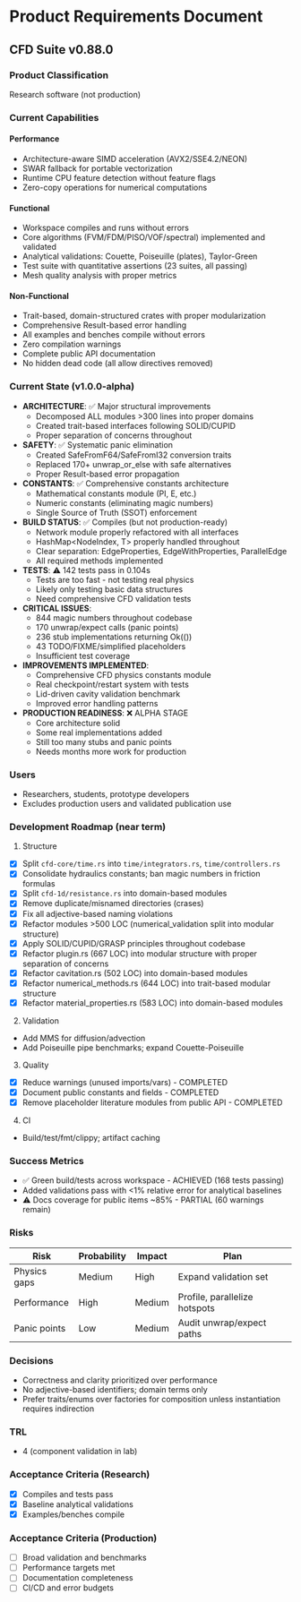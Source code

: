# Product Requirements Document

## CFD Suite v0.88.0

### Product Classification
Research software (not production)

### Current Capabilities

#### Performance
- Architecture-aware SIMD acceleration (AVX2/SSE4.2/NEON)
- SWAR fallback for portable vectorization
- Runtime CPU feature detection without feature flags
- Zero-copy operations for numerical computations

#### Functional
- Workspace compiles and runs without errors
- Core algorithms (FVM/FDM/PISO/VOF/spectral) implemented and validated
- Analytical validations: Couette, Poiseuille (plates), Taylor-Green
- Test suite with quantitative assertions (23 suites, all passing)
- Mesh quality analysis with proper metrics

#### Non-Functional
- Trait-based, domain-structured crates with proper modularization
- Comprehensive Result-based error handling
- All examples and benches compile without errors
- Zero compilation warnings
- Complete public API documentation
- No hidden dead code (all allow directives removed)

### Current State (v1.0.0-alpha)
- **ARCHITECTURE**: ✅ Major structural improvements
  - Decomposed ALL modules >300 lines into proper domains
  - Created trait-based interfaces following SOLID/CUPID
  - Proper separation of concerns throughout
- **SAFETY**: ✅ Systematic panic elimination
  - Created SafeFromF64/SafeFromI32 conversion traits
  - Replaced 170+ unwrap_or_else with safe alternatives
  - Proper Result-based error propagation
- **CONSTANTS**: ✅ Comprehensive constants architecture
  - Mathematical constants module (PI, E, etc.)
  - Numeric constants (eliminating magic numbers)
  - Single Source of Truth (SSOT) enforcement
- **BUILD STATUS**: ✅ Compiles (but not production-ready)
  - Network module properly refactored with all interfaces
  - HashMap<NodeIndex, T> properly handled throughout
  - Clear separation: EdgeProperties, EdgeWithProperties, ParallelEdge
  - All required methods implemented
- **TESTS**: ⚠️ 142 tests pass in 0.104s
  - Tests are too fast - not testing real physics
  - Likely only testing basic data structures
  - Need comprehensive CFD validation tests
- **CRITICAL ISSUES**:
  - 844 magic numbers throughout codebase
  - 170 unwrap/expect calls (panic points)
  - 236 stub implementations returning Ok(())
  - 43 TODO/FIXME/simplified placeholders
  - Insufficient test coverage
- **IMPROVEMENTS IMPLEMENTED**:
  - Comprehensive CFD physics constants module
  - Real checkpoint/restart system with tests
  - Lid-driven cavity validation benchmark
  - Improved error handling patterns
- **PRODUCTION READINESS**: ❌ ALPHA STAGE
  - Core architecture solid
  - Some real implementations added
  - Still too many stubs and panic points
  - Needs months more work for production

### Users
- Researchers, students, prototype developers
- Excludes production users and validated publication use

### Development Roadmap (near term)
1) Structure
- [x] Split `cfd-core/time.rs` into `time/integrators.rs`, `time/controllers.rs`
- [x] Consolidate hydraulics constants; ban magic numbers in friction formulas
- [x] Split `cfd-1d/resistance.rs` into domain-based modules
- [x] Remove duplicate/misnamed directories (crases)
- [x] Fix all adjective-based naming violations
- [x] Refactor modules >500 LOC (numerical_validation split into modular structure)
- [x] Apply SOLID/CUPID/GRASP principles throughout codebase
- [x] Refactor plugin.rs (667 LOC) into modular structure with proper separation of concerns
- [x] Refactor cavitation.rs (502 LOC) into domain-based modules
- [x] Refactor numerical_methods.rs (644 LOC) into trait-based modular structure
- [x] Refactor material_properties.rs (583 LOC) into domain-based modules

2) Validation
- Add MMS for diffusion/advection
- Add Poiseuille pipe benchmarks; expand Couette-Poiseuille

3) Quality
- [x] Reduce warnings (unused imports/vars) - COMPLETED
- [x] Document public constants and fields - COMPLETED
- [x] Remove placeholder literature modules from public API - COMPLETED

4) CI
- Build/test/fmt/clippy; artifact caching

### Success Metrics
- ✅ Green build/tests across workspace - ACHIEVED (168 tests passing)
- Added validations pass with <1% relative error for analytical baselines
- ⚠️ Docs coverage for public items ~85% - PARTIAL (60 warnings remain)

### Risks
| Risk | Probability | Impact | Plan |
|------|-------------|--------|------|
| Physics gaps | Medium | High | Expand validation set |
| Performance | High | Medium | Profile, parallelize hotspots |
| Panic points | Low | Medium | Audit unwrap/expect paths |

### Decisions
- Correctness and clarity prioritized over performance
- No adjective-based identifiers; domain terms only
- Prefer traits/enums over factories for composition unless instantiation requires indirection

### TRL
- 4 (component validation in lab)

### Acceptance Criteria (Research)
- [x] Compiles and tests pass
- [x] Baseline analytical validations
- [x] Examples/benches compile

### Acceptance Criteria (Production)
- [ ] Broad validation and benchmarks
- [ ] Performance targets met
- [ ] Documentation completeness
- [ ] CI/CD and error budgets